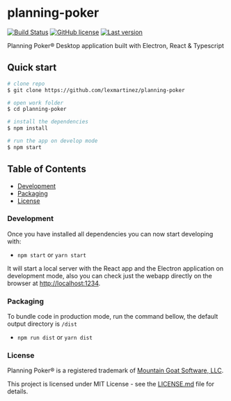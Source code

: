 # planning-poker

[![Build Status](https://img.shields.io/travis/lexmartinez/planning-poker/master.svg?style=for-the-badge)](https://travis-ci.org/lexmartinez/planning-poker)
[![GitHub license](https://img.shields.io/github/license/lexmartinez/planning-poker.svg?style=for-the-badge)](https://github.com/lexmartinez/planning-poker/blob/master/LICENSE.md)
[![Last version](https://img.shields.io/badge/version-v0.0.1-blue.svg?style=for-the-badge)](https://github.com/lexmartinez/planning-poker/blob/master/CHANGELOG.md)

Planning Poker® Desktop application built with Electron, React & Typescript

## Quick start

```bash
# clone repo
$ git clone https://github.com/lexmartinez/planning-poker

# open work folder
$ cd planning-poker

# install the dependencies
$ npm install

# run the app on develop mode
$ npm start
```

## Table of Contents

* [Development](#development)
* [Packaging](#packaging)
* [License](#license)

### Development

 Once you have installed all dependencies you can now start developing with:

* `npm start` or `yarn start`

 It will start a local server with the React app and the Electron application on development mode, also you can check just the webapp directly on the browser at  [http://localhost:1234](http://localhost:1234).

### Packaging

To bundle code in production mode, run the command bellow, the default output directory is `/dist`

* `npm run dist` or `yarn dist`

### License

Planning Poker® is a registered trademark of [Mountain Goat Software, LLC](https://www.mountaingoatsoftware.com/).

This project is licensed under MIT License - see the [LICENSE.md](https://github.com/lexmartinez/planning-poker/blob/master/LICENSE.md) file for details.
